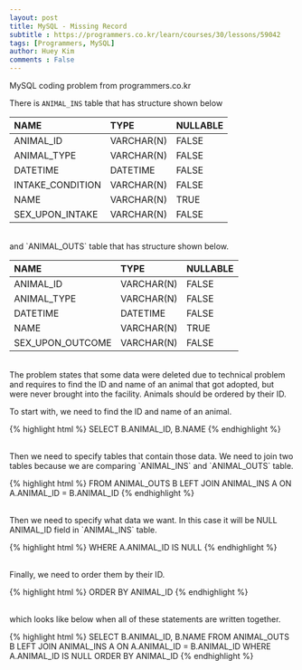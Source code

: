 ```yaml
---
layout: post
title: MySQL - Missing Record
subtitle : https://programmers.co.kr/learn/courses/30/lessons/59042
tags: [Programmers, MySQL]
author: Huey Kim
comments : False
---
```




MySQL coding problem from programmers.co.kr
<br>

There is `ANIMAL_INS` table that has structure shown below
<br>

| NAME  | TYPE | NULLABLE |
| :------- | :------ | :------ |
| ANIMAL_ID | VARCHAR(N) | FALSE |
| ANIMAL_TYPE | VARCHAR(N) | FALSE |
| DATETIME | DATETIME | FALSE |
| INTAKE_CONDITION | VARCHAR(N) | FALSE |
| NAME | VARCHAR(N) | TRUE |
| SEX_UPON_INTAKE | VARCHAR(N) | FALSE |

<br>
and `ANIMAL_OUTS` table that has structure shown below.
<br>

| NAME  | TYPE | NULLABLE |
| :------- | :------ | :------ |
| ANIMAL_ID | VARCHAR(N) | FALSE |
| ANIMAL_TYPE | VARCHAR(N) | FALSE |
| DATETIME | DATETIME | FALSE |
| NAME | VARCHAR(N) | TRUE |
| SEX_UPON_OUTCOME | VARCHAR(N) | FALSE |

<br>
The problem states that some data were deleted due to technical problem and requires to find the ID and name of an animal that got adopted, but were never brought into the facility. Animals should be ordered by their ID.
<br>

To start with, we need to find the ID and name of an animal.
<br>

{% highlight html %}
SELECT B.ANIMAL_ID, B.NAME
{% endhighlight %}

<br>
Then we need to specify tables that contain those data.
We need to join two tables because we are comparing `ANIMAL_INS` and `ANIMAL_OUTS` table.
<br>

{% highlight html %}
FROM ANIMAL_OUTS B LEFT JOIN ANIMAL_INS A ON A.ANIMAL_ID = B.ANIMAL_ID
{% endhighlight %}

<br>
Then we need to specify what data we want.
In this case it will be NULL ANIMAL_ID field in `ANIMAL_INS` table.
<br>

{% highlight html %}
WHERE A.ANIMAL_ID IS NULL
{% endhighlight %}

<br>
Finally, we need to order them by their ID.
<br>

{% highlight html %}
ORDER BY ANIMAL_ID
{% endhighlight %}

<br>
which looks like below when all of these statements are written together.
<br>

{% highlight html %}
SELECT 
    B.ANIMAL_ID, 
    B.NAME
FROM ANIMAL_OUTS B LEFT JOIN ANIMAL_INS A ON A.ANIMAL_ID = B.ANIMAL_ID
WHERE A.ANIMAL_ID IS NULL
ORDER BY ANIMAL_ID
{% endhighlight %}
